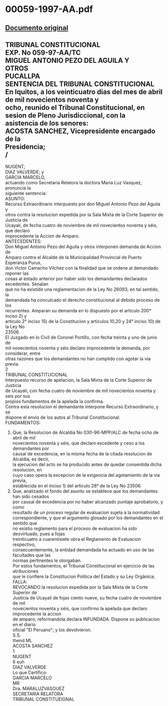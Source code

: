 
00059-1997-AA.pdf
=================
  
[Documento original](https://tc.gob.pe/jurisprudencia/1998/00059-1997-AA.pdf)  
---  
TRIBUNAL CONSTITUCIONAL  
EXP. No 059-97-AA/TC  
MIGUEL ANTONIO PEZO DEL AGUILA Y  
OTROS  
PUCALLPA  
SENTENCIA DEL TRIBUNAL CONSTITUCIONAL  
En Iquitos, a los veinticuatro dias del mes de abril de mil novecientos noventa y  
ocho, reunido el Tribunal Constitucional, en sesion de Pleno Jurisdiccional, con la  
asistencia de los senores:  
ACOSTA SANCHEZ, Vicepresidente encargado de la  
Presidencia;  
/  
-  
NUGENT;  
DIAZ VALVERDE; y  
GARCIA MARCELO,  
actuando como Secretaria Relatora la doctora Maria Luz Vasquez, pronuncia la  
siguiente sentencia:  
ASUNTO:  
Recurso Extraordinario interpuesto por don Miguel Antonio Pezo del Aguila y  
otros contra la resolucion expedida por la Sala Mixta de la Corte Superior de Justicia de  
Ucayali, de fecha cuatro de noviembre de mil novecientos noventa y séis, que declaro  
improcedente la Accion de Amparo.  
ANTECEDENTES:  
Don Miguel Antonio Pezo del Aguila y otros interponen demanda de Accion de  
Amparo contra el Alcalde de la Municipalidad Provincial de Puerto Esperanza Purus,  
don Victor Camacho Vilchez con la finalidad que se ordene al demandado reponer las  
cosas al estado anterior por haber sido los demandantes declarados excedentes. Senalan  
que no ha existido una reglamentacion de la Ley No 26093; en tal sentido, la  
demandada ha conculcado el derecho constitucional al debido proceso de los  
recurrentes. Amparan su demanda en lo dispuesto por el articulo 200° inciso 2) y  
articulo 2° inciso 15) de la Constitucion y articulos 10,20 y 24° inciso 10) de la Ley No  
23506.  
El Juzgado en lo Civil de Coronel Portillo, con fecha treinta y uno de junio de  
mil novecientos noventa y séis declaro improcedente la demanda, por considerar, entre  
otras razones que los demandantes no han cumplido con agotar la via previa.  
2  
TRIBUNAL CONSTITUCIONAL  
Interpuesto recurso de apelacion, la Sala Mixta de la Corte Superior de Justicia  
de Ucayali, con fecha cuatro de noviembre de mil novecientos noventa y seis por sus  
propios fundamentos de la apelada la confirma.  
Contra esta resolucion el demandante interpone Recurso Extraordinario, y se  
dispone el envio de los autos al Tribunal Constitucional.  
FUNDAMENTOS:  
1. Que, la Resolucion de Alcaldia No 030-96-MPP/ALC de fecha ocho de abril de mil  
novecientos noventa y séis, que declaro excedente y ceso a los demandantes por  
causal de excedencia, en la misma fecha de la citada resolucion de Alcaldia, es decir,  
la ejecucion del acto se ha producido antes de quedar consentida dicha resolucion, en  
cuyo caso opera la excepcion de la exigencia del agotamiento de la via previa,  
establecida en el inciso 1) del articulo 28° de la Ley No 23506.  
2. Que, analizado el fondo del asunto se establece que los demandantes han sido cesados  
por causal de excedencia por no haber alcanzado puntaje aprobatorio, y como  
resultado de un proceso regular de evaluacion sujeta a la normatividad  
correspondiente, y que el argumento glosado por los demandantes en el sentido que  
no existio reglamento para el proceso de evaluacion ha sido desvirtuado, pues a fojas  
treinticuatro a cuarentisiete obra el Reglamento de Evaluacion respectivo,  
consecuentemente, la entidad demandada ha actuado en uso de las facultades que las  
normas pertinentes le otorgaban.  
Por estos fundamentos, el Tribunal Constitucional en ejercicio de las atribuciones  
que le confiere la Constitucion Politica del Estado y su Ley Orgânica;  
FALLA:  
REVOCANDO la resolucion expedida por la Sala Mixta de la Corte Superior de  
Justicia de Ucayali de fojas ciento nueve, su fecha cuatro de noviembre de mil  
novecientos noventa y séis, que confirmo la apelada que declaro improcedente la accion  
de amparo; reformandola declara INFUNDADA. Dispone su publicacion en el diario  
oficial "El Peruano"; y los devolvieron.  
S.S.  
thend ML  
ACOSTA SANCHEZ  
1  
NUGENT  
6 euh  
DIAZ VALVERDE  
Lo que Certifico:  
GARCIA MARCELO  
MR  
Dra. MARALUZVASOUEZ  
SECRETARIA RELATORA  
TRIBUNAL CONSTITUEIGNAL